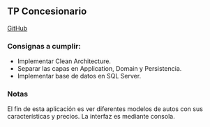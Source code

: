 ## TP Concesionario

[GitHub](https://github.com/guidonicolasperez/TPConcesionario) 

### Consignas a cumplir:
- Implementar Clean Architecture.
- Separar las capas en Application, Domain y Persistencia.
- Implementar base de datos en SQL Server.

### Notas
El fin de esta aplicación es ver diferentes modelos de autos con sus características y precios.
La interfaz es mediante consola.
